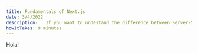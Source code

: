 ```yaml
---
title: Fundamentals of Next.js
date: 3/4/2022
description:   If you want to undestand the difference between Server-Side Rendering, Static-Site Generetion and Client Side Rendering, you'll definitely want to read this post
howItTakes: 9 minutes 
---
```


Hola!
